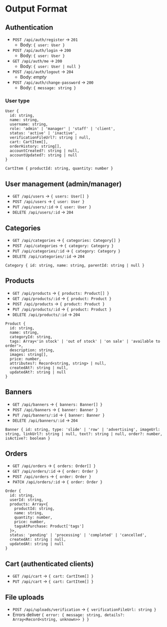 ﻿# Output Format

## Authentication
- `POST /api/auth/register` → `201`
  - Body: `{ user: User }`
- `POST /api/auth/login` → `200`
  - Body: `{ user: User }`
- `GET /api/auth/me` → `200`
  - Body: `{ user: User | null }`
- `POST /api/auth/logout` → `204`
  - Body: _empty_
- `POST /api/auth/change-password` → `200`
  - Body: `{ message: string }`

### User type
```
User {
  id: string,
  name: string,
  username: string,
  role: 'admin' | 'manager' | 'staff' | 'client',
  status: 'active' | 'inactive',
  verificationFileUrl?: string | null,
  cart: CartItem[],
  orderHistory: string[],
  accountCreated?: string | null,
  accountUpdated?: string | null
}
```

`CartItem { productId: string, quantity: number }`

## User management (admin/manager)
- `GET /api/users` → `{ users: User[] }`
- `POST /api/users` → `{ user: User }`
- `PUT /api/users/:id` → `{ user: User }`
- `DELETE /api/users/:id` → `204`

## Categories
- `GET /api/categories` → `{ categories: Category[] }`
- `POST /api/categories` → `{ category: Category }`
- `PUT /api/categories/:id` → `{ category: Category }`
- `DELETE /api/categories/:id` → `204`

`Category { id: string, name: string, parentId: string | null }`

## Products
- `GET /api/products` → `{ products: Product[] }`
- `GET /api/products/:id` → `{ product: Product }`
- `POST /api/products` → `{ product: Product }`
- `PUT /api/products/:id` → `{ product: Product }`
- `DELETE /api/products/:id` → `204`

```
Product {
  id: string,
  name: string,
  categoryId: string,
  tags: Array<'in stock' | 'out of stock' | 'on sale' | 'available to order'>,
  description: string,
  images: string[],
  price: number,
  attributes?: Record<string, string> | null,
  createdAt?: string | null,
  updatedAt?: string | null
}
```

## Banners
- `GET /api/banners` → `{ banners: Banner[] }`
- `POST /api/banners` → `{ banner: Banner }`
- `PUT /api/banners/:id` → `{ banner: Banner }`
- `DELETE /api/banners/:id` → `204`

`Banner { id: string, type: 'slide' | 'row' | 'advertising', imageUrl: string, linkUrl?: string | null, text?: string | null, order?: number, isActive?: boolean }`

## Orders
- `GET /api/orders` → `{ orders: Order[] }`
- `GET /api/orders/:id` → `{ order: Order }`
- `POST /api/orders` → `{ order: Order }`
- `PATCH /api/orders/:id` → `{ order: Order }`

```
Order {
  id: string,
  userId: string,
  products: Array<{
    productId: string,
    name: string,
    quantity: number,
    price: number,
    tagsAtPurchase: Product['tags']
  }>,
  status: 'pending' | 'processing' | 'completed' | 'cancelled',
  createdAt: string | null,
  updatedAt: string | null
}
```

## Cart (authenticated clients)
- `GET /api/cart` → `{ cart: CartItem[] }`
- `PUT /api/cart` → `{ cart: CartItem[] }`

## File uploads
- `POST /api/uploads/verification` → `{ verificationFileUrl: string }`
- Errors deliver `{ error: { message: string, details?: Array<Record<string, unknown>> } }`
